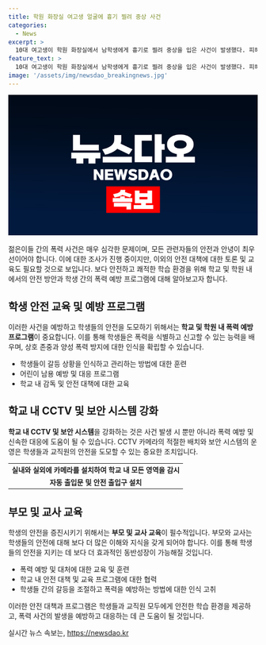 ```yaml
---
title: 학원 화장실 여고생 얼굴에 흉기 찔려 중상 사건
categories:
  - News
excerpt: >
  10대 여고생이 학원 화장실에서 남학생에게 흉기로 찔려 중상을 입은 사건이 발생했다. 피해자 A양은 의식이 있으며, 용의자 B군은 사건 현장에서 쓰러져 발견됐다. 경찰은 B군이 범행 후 극단적 선택을 한 것으로 보고 조사 중이다. A양과 B군의 관계는 확인 중이며, 경찰은 사건 경위를 상세히 조사 중이다. (문장수: 6, 글자수: 148)
feature_text: >
  10대 여고생이 학원 화장실에서 남학생에게 흉기로 찔려 중상을 입은 사건이 발생했다. 피해자 A양은 의식이 있으며, 용의자 B군은 사건 현장에서 쓰러져 발견됐다. 경찰은 B군이 범행 후 극단적 선택을 한 것으로 보고 조사 중이다. A양과 B군의 관계는 확인 중이며, 경찰은 사건 경위를 상세히 조사 중이다. (문장수: 6, 글자수: 148)
image: '/assets/img/newsdao_breakingnews.jpg'
---
```


<p><img src="/assets/img/newsdao_breakingnews.jpg" alt="firstkoreanews 속보" /></p>

<p>젊은이들 간의 폭력 사건은 매우 심각한 문제이며, 모든 관련자들의 안전과 안녕이 최우선이어야 합니다. 이에 대한 조사가 진행 중이지만, 이외의 안전 대책에 대한 토론 및 교육도 필요할 것으로 보입니다. 보다 안전하고 쾌적한 학습 환경을 위해 학교 및 학원 내에서의 안전 방안과 학생 간의 폭력 예방 프로그램에 대해 알아보고자 합니다.</p>

<h2 data-ke-size="size26">학생 안전 교육 및 예방 프로그램</h2>

<p>이러한 사건을 예방하고 학생들의 안전을 도모하기 위해서는 <b>학교 및 학원 내 폭력 예방 프로그램</b>이 중요합니다. 이를 통해 학생들은 폭력을 식별하고 신고할 수 있는 능력을 배우며, 상호 존중과 양성 폭력 방지에 대한 인식을 확립할 수 있습니다.</p>

<ul>
    <li>학생들이 갈등 상황을 인식하고 관리하는 방법에 대한 훈련</li>
    <li>어린이 남용 예방 및 대응 프로그램</li>
    <li>학교 내 감독 및 안전 대책에 대한 교육</li>
</ul>

<h2 data-ke-size="size26">학교 내 CCTV 및 보안 시스템 강화</h2>

<p><b>학교 내 CCTV 및 보안 시스템</b>을 강화하는 것은 사건 발생 시 뿐만 아니라 폭력 예방 및 신속한 대응에 도움이 될 수 있습니다. CCTV 카메라의 적절한 배치와 보안 시스템의 운영은 학생들과 교직원의 안전을 도모할 수 있는 중요한 조치입니다.</p>

<table>
    <tr>
        <td style="text-align: center; height: 17px;"><b>실내와 실외에 카메라를 설치하여 학교 내 모든 영역을 감시</b></td>
    </tr>
    <tr>
        <td style="text-align: center; height: 17px;"><b>자동 출입문 및 안전 출입구 설치</b></td>
    </tr>
</table>

<h2 data-ke-size="size26">부모 및 교사 교육</h2>

<p>학생의 안전을 증진시키기 위해서는 <b>부모 및 교사 교육</b>이 필수적입니다. 부모와 교사는 학생들의 안전에 대해 보다 더 많은 이해와 지식을 갖게 되어야 합니다. 이를 통해 학생들의 안전을 지키는 데 보다 더 효과적인 동반성장이 가능해질 것입니다.</p>

<ul>
    <li>폭력 예방 및 대처에 대한 교육 및 훈련</li>
    <li>학교 내 안전 대책 및 교육 프로그램에 대한 협력</li>
    <li>학생들 간의 갈등을 조절하고 폭력을 예방하는 방법에 대한 인식 고취</li>
</ul>

<p>이러한 안전 대책과 프로그램은 학생들과 교직원 모두에게 안전한 학습 환경을 제공하고, 폭력 사건의 발생을 예방하고 대응하는 데 큰 도움이 될 것입니다.</p>
실시간 뉴스 속보는, <a href="https://newsdao.kr" rel="dofollow">https://newsdao.kr</a>


